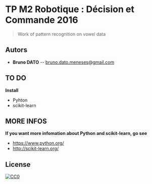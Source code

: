 # TP M2 Robotique : Décision et Commande 2016

> Work of pattern recognition on vowel data

## Autors
- __Bruno DATO__ -- bruno.dato.meneses@gmail.com

## TO DO

**Install**
   - Pyhton
   - scikit-learn

## MORE INFOS

**If you want more infomation about Python and scikit-learn, go see**
   - https://www.python.org/
   - http://scikit-learn.org/

## License

[![CC0](https://licensebuttons.net/p/zero/1.0/88x31.png)](http://creativecommons.org/publicdomain/zero/1.0/)
